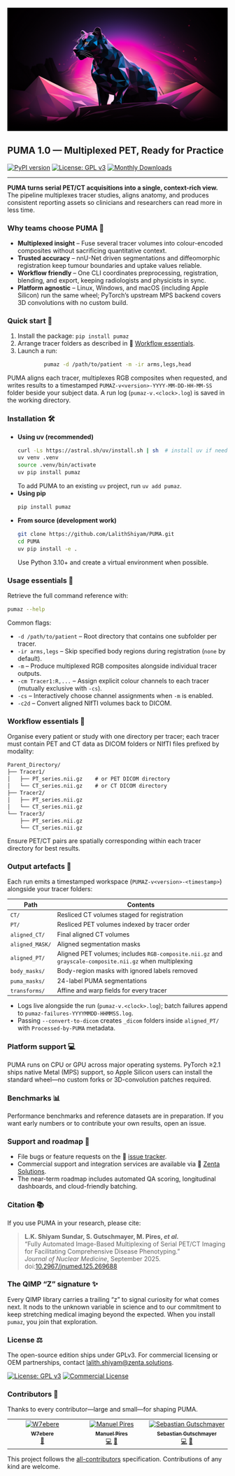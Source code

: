 ![Puma-logo](Images/Puma-logo.png)

## PUMA 1.0 — Multiplexed PET, Ready for Practice
[![PyPI version](https://img.shields.io/pypi/v/pumaz?color=0b7285&style=flat-square&logo=pypi)](https://pypi.org/project/pumaz/) [![License: GPL v3](https://img.shields.io/badge/License-GPLv3-555555.svg?style=flat-square&logo=gnu)](https://www.gnu.org/licenses/gpl-3.0) [![Monthly Downloads](https://img.shields.io/pypi/dm/pumaz?label=Monthly%20Downloads&color=6a4c93&style=flat-square&logo=python)](https://pypi.org/project/pumaz/)

---

**PUMA turns serial PET/CT acquisitions into a single, context-rich view.** The pipeline multiplexes tracer studies, aligns anatomy, and produces consistent reporting assets so clinicians and researchers can read more in less time. 

### Why teams choose PUMA 🧠
- **Multiplexed insight** – Fuse several tracer volumes into colour-encoded composites without sacrificing quantitative context.
- **Trusted accuracy** – nnU-Net driven segmentations and diffeomorphic registration keep tumour boundaries and uptake values reliable.
- **Workflow friendly** – One CLI coordinates preprocessing, registration, blending, and export, keeping radiologists and physicists in sync.
- **Platform agnostic** – Linux, Windows, and macOS (including Apple Silicon) run the same wheel; PyTorch’s upstream MPS backend covers 3D convolutions with no custom build.

### Quick start 🚀
1. Install the package: `pip install pumaz`
2. Arrange tracer folders as described in 🔗 [Workflow essentials](#workflow-essentials).
3. Launch a run:

<div align="center">

```bash
pumaz -d /path/to/patient -m -ir arms,legs,head
```

</div>

PUMA aligns each tracer, multiplexes RGB composites when requested, and writes results to a timestamped `PUMAZ-v<version>-YYYY-MM-DD-HH-MM-SS` folder beside your subject data. A run log (`pumaz-v.<clock>.log`) is saved in the working directory.

### Installation 🛠️
- **Using uv (recommended)**  
  ```bash
  curl -Ls https://astral.sh/uv/install.sh | sh  # install uv if needed
  uv venv .venv
  source .venv/bin/activate
  uv pip install pumaz
  ```
  To add PUMA to an existing `uv` project, run `uv add pumaz`.
- **Using pip**  
  ```bash
  pip install pumaz
  ```
- **From source (development work)**  
  ```bash
  git clone https://github.com/LalithShiyam/PUMA.git
  cd PUMA
  uv pip install -e .
  ```
  Use Python 3.10+ and create a virtual environment when possible.

### Usage essentials 🧾
Retrieve the full command reference with:
```bash
pumaz --help
```

Common flags:
- `-d /path/to/patient` – Root directory that contains one subfolder per tracer.
- `-ir arms,legs` – Skip specified body regions during registration (`none` by default).
- `-m` – Produce multiplexed RGB composites alongside individual tracer outputs.
- `-cm Tracer1:R,...` – Assign explicit colour channels to each tracer (mutually exclusive with `-cs`).
- `-cs` – Interactively choose channel assignments when `-m` is enabled.
- `-c2d` – Convert aligned NIfTI volumes back to DICOM.

### <a id="workflow-essentials"></a>Workflow essentials 🧬
Organise every patient or study with one directory per tracer; each tracer must contain PET and CT data as DICOM folders or NIfTI files prefixed by modality:

```
Parent_Directory/
├── Tracer1/
│   ├── PT_series.nii.gz    # or PET DICOM directory
│   └── CT_series.nii.gz    # or CT DICOM directory
├── Tracer2/
│   ├── PT_series.nii.gz
│   └── CT_series.nii.gz
└── Tracer3/
    ├── PT_series.nii.gz
    └── CT_series.nii.gz
```

Ensure PET/CT pairs are spatially corresponding within each tracer directory for best results.

### Output artefacts 📁
Each run emits a timestamped workspace (`PUMAZ-v<version>-<timestamp>`) alongside your tracer folders:

| Path | Contents |
|------|----------|
| `CT/` | Resliced CT volumes staged for registration |
| `PT/` | Resliced PET volumes indexed by tracer order |
| `aligned_CT/` | Final aligned CT volumes |
| `aligned_MASK/` | Aligned segmentation masks |
| `aligned_PT/` | Aligned PET volumes; includes `RGB-composite.nii.gz` and `grayscale-composite.nii.gz` when multiplexing |
| `body_masks/` | Body-region masks with ignored labels removed |
| `puma_masks/` | 24-label PUMA segmentations |
| `transforms/` | Affine and warp fields for every tracer |

- Logs live alongside the run (`pumaz-v.<clock>.log`); batch failures append to `pumaz-failures-YYYYMMDD-HHMMSS.log`.
- Passing `--convert-to-dicom` creates `_dicom` folders inside `aligned_PT/` with `Processed-by-PUMA` metadata.

### Platform support 💻
PUMA runs on CPU or GPU across major operating systems. PyTorch ≥2.1 ships native Metal (MPS) support, so Apple Silicon users can install the standard wheel—no custom forks or 3D-convolution patches required.

### Benchmarks 📊
Performance benchmarks and reference datasets are in preparation. If you want early numbers or to contribute your own results, open an issue.

### Support and roadmap 🤝
- File bugs or feature requests on the 🔗 [issue tracker](https://github.com/LalithShiyam/PUMA/issues).
- Commercial support and integration services are available via 🔗 [Zenta Solutions](mailto:lalith.shiyam@zenta.solutions).
- The near-term roadmap includes automated QA scoring, longitudinal dashboards, and cloud-friendly batching.

### Citation 📚
If you use PUMA in your research, please cite:

> **L.K. Shiyam Sundar, S. Gutschmayer, M. Pires, _et al._**  
> “Fully Automated Image-Based Multiplexing of Serial PET/CT Imaging for Facilitating Comprehensive Disease Phenotyping.”  
> _Journal of Nuclear Medicine_, September 2025. doi:[10.2967/jnumed.125.269688](https://doi.org/10.2967/jnumed.125.269688)

### The QIMP “Z” signature ✨
Every QIMP library carries a trailing “z” to signal curiosity for what comes next. It nods to the unknown variable in science and to our commitment to keep stretching medical imaging beyond the expected. When you install `pumaz`, you join that exploration.

### License ⚖️
The open-source edition ships under GPLv3. For commercial licensing or OEM partnerships, contact [lalith.shiyam@zenta.solutions](mailto:lalith.shiyam@zenta.solutions).

[![License: GPL v3](https://img.shields.io/badge/License-GPLv3-blue.svg)](https://www.gnu.org/licenses/gpl-3.0) [![Commercial License](https://img.shields.io/badge/Commercial--Use-Contact--Zenta-orange)](mailto:lalith.shiyam@zenta.solutions)

### Contributors 🙌

Thanks to every contributor—large and small—for shaping PUMA.

<!-- ALL-CONTRIBUTORS-LIST:START - Do not remove or modify this section -->
<!-- prettier-ignore-start -->
<!-- markdownlint-disable -->
<table>
  <tbody>
    <tr>
      <td align="center" valign="top" width="14.28%"><a href="https://github.com/W7ebere"><img src="https://avatars.githubusercontent.com/u/166598214?v=4?s=100" width="100px;" alt="W7ebere"/><br /><sub><b>W7ebere</b></sub></a><br /><a href="https://github.com/LalithShiyam/PUMA/commits?author=W7ebere" title="Documentation">📖</a></td>
      <td align="center" valign="top" width="14.28%"><a href="https://github.com/mprires"><img src="https://avatars.githubusercontent.com/u/48754309?v=4?s=100" width="100px;" alt="Manuel Pires"/><br /><sub><b>Manuel Pires</b></sub></a><br /><a href="https://github.com/LalithShiyam/PUMA/commits?author=mprires" title="Code">💻</a> <a href="https://github.com/LalithShiyam/PUMA/commits?author=mprires" title="Documentation">📖</a></td>
      <td align="center" valign="top" width="14.28%"><a href="https://github.com/Keyn34"><img src="https://avatars.githubusercontent.com/u/87951050?v=4?s=100" width="100px;" alt="Sebastian Gutschmayer"/><br /><sub><b>Sebastian Gutschmayer</b></sub></a><br /><a href="https://github.com/LalithShiyam/PUMA/commits?author=Keyn34" title="Code">💻</a> <a href="https://github.com/LalithShiyam/PUMA/commits?author=Keyn34" title="Documentation">📖</a></td>
    </tr>
  </tbody>
</table>

<!-- markdownlint-restore -->
<!-- prettier-ignore-end -->

<!-- ALL-CONTRIBUTORS-LIST:END -->

This project follows the [all-contributors](https://github.com/all-contributors/all-contributors) specification. Contributions of any kind are welcome.
